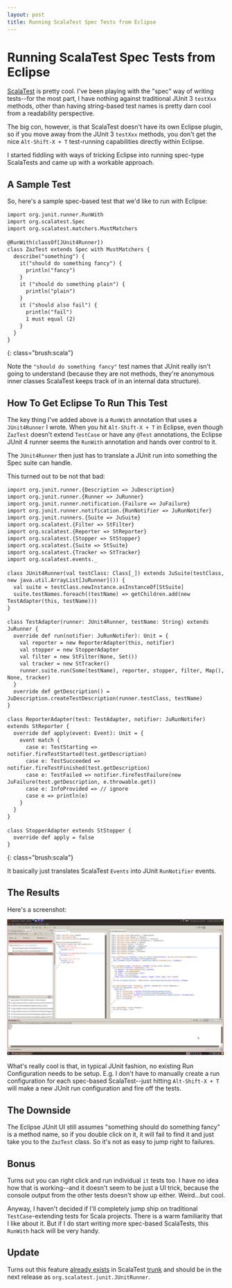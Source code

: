 ```yaml
---
layout: post
title: Running ScalaTest Spec Tests from Eclipse
---
```


Running ScalaTest Spec Tests from Eclipse
=========================================

[ScalaTest](http://www.artima.com/scalatest/) is pretty cool. I've been playing with the "spec" way of writing tests--for the most part, I have nothing against traditional JUnit 3 `testXxx` methods, other than having string-based test names is pretty darn cool from a readability perspective.

The big con, however, is that ScalaTest doesn't have its own Eclipse plugin, so if you move away from the JUnit 3 `testXxx` methods, you don't get the nice `Alt-Shift-X + T` test-running capabilities directly within Eclipse.

I started fiddling with ways of tricking Eclipse into running spec-type ScalaTests and came up with a workable approach.

A Sample Test
-------------

So, here's a sample spec-based test that we'd like to run with Eclipse:

    import org.junit.runner.RunWith
    import org.scalatest.Spec
    import org.scalatest.matchers.MustMatchers

    @RunWith(classOf[JUnit4Runner])
    class ZazTest extends Spec with MustMatchers {
      describe("something") {
        it("should do something fancy") {
          println("fancy")
        }
        it ("should do something plain") {
          println("plain")
        }
        it ("should also fail") {
          println("fail")
          1 must equal (2)
        }
      }
    }
{: class="brush:scala"}

Note the `"should do something fancy"` test names that JUnit really isn't going to understand (because they are not methods, they're anonymous inner classes ScalaTest keeps track of in an internal data structure).

How To Get Eclipse To Run This Test
-----------------------------------

The key thing I've added above is a `RunWith` annotation that uses a `JUnit4Runner` I wrote. When you hit `Alt-Shift-X + T` in Eclipse, even though `ZazTest` doesn't extend `TestCase` or have any `@Test` annotations, the Eclipse JUnit 4 runner seems the `RunWith` annotation and hands over control to it.

The `JUnit4Runner` then just has to translate a JUnit run into something the Spec suite can handle.

This turned out to be not that bad:

    import org.junit.runner.{Description => JuDescription}
    import org.junit.runner.{Runner => JuRunner}
    import org.junit.runner.notification.{Failure => JuFailure}
    import org.junit.runner.notification.{RunNotifier => JuRunNotifer}
    import org.junit.runners.{Suite => JuSuite}
    import org.scalatest.{Filter => StFilter}
    import org.scalatest.{Reporter => StReporter}
    import org.scalatest.{Stopper => StStopper}
    import org.scalatest.{Suite => StSuite}
    import org.scalatest.{Tracker => StTracker}
    import org.scalatest.events._

    class JUnit4Runner(val testClass: Class[_]) extends JuSuite(testClass, new java.util.ArrayList[JuRunner]()) {
      val suite = testClass.newInstance.asInstanceOf[StSuite]
      suite.testNames.foreach((testName) => getChildren.add(new TestAdapter(this, testName)))
    }

    class TestAdapter(runner: JUnit4Runner, testName: String) extends JuRunner {
      override def run(notifier: JuRunNotifer): Unit = {
        val reporter = new ReporterAdapter(this, notifier)
        val stopper = new StopperAdapter
        val filter = new StFilter(None, Set())
        val tracker = new StTracker()
        runner.suite.run(Some(testName), reporter, stopper, filter, Map(), None, tracker)
      }
      override def getDescription() = JuDescription.createTestDescription(runner.testClass, testName)
    }

    class ReporterAdapter(test: TestAdapter, notifier: JuRunNotifer) extends StReporter {
      override def apply(event: Event): Unit = {
        event match {
          case e: TestStarting => notifier.fireTestStarted(test.getDescription)
          case e: TestSucceeded => notifier.fireTestFinished(test.getDescription)
          case e: TestFailed => notifier.fireTestFailure(new JuFailure(test.getDescription, e.throwable.get))
          case e: InfoProvided => // ignore
          case e => println(e)
        }
      }
    }

    class StopperAdapter extends StStopper {
      override def apply = false
    }
{: class="brush:scala"}

It basically just translates ScalaTest `Events` into JUnit `RunNotifier` events.

The Results
-----------

Here's a screenshot:

<a href="/images/screenshot-scalatest.png" border="0">
  <img src="/images/screenshot-scalatest.png" width="500" border="0">
</a>

What's really cool is that, in typical JUnit fashion, no existing Run Configuration needs to be setup. E.g. I don't have to manually create a run configuration for each spec-based ScalaTest--just hitting `Alt-Shift-X + T` will make a new JUnit run configuration and fire off the tests.

The Downside
------------

The Eclipse JUnit UI still assumes "something should do something fancy" is a method name, so if you double click on it, it will fail to find it and just take you to the `ZazTest`  class. So it's not as easy to jump right to failures.

Bonus
-----

Turns out you can right click and run individual `it` tests too. I have no idea how that is working--and it doesn't seem to be just a UI trick, because the console output from the other tests doesn't show up either. Weird...but cool.

Anyway, I haven't decided if I'll completely jump ship on traditional `TestCase`-extending tests for Scala projects. There is a warm familiarity that I like about it. But if I do start writing more spec-based ScalaTests, this `RunWith` hack will be very handy.

**Update**
----------

Turns out this feature [already exists](http://www.artima.com/forums/flat.jsp?forum=284&thread=254074) in ScalaTest [trunk](https://scalatest.dev.java.net/source/browse/scalatest/trunk/app/src/main/scala/org/scalatest/junit/JUnitRunner.scala?rev=1789&view=markup) and should be in the next release as `org.scalatest.junit.JUnitRunner`.

